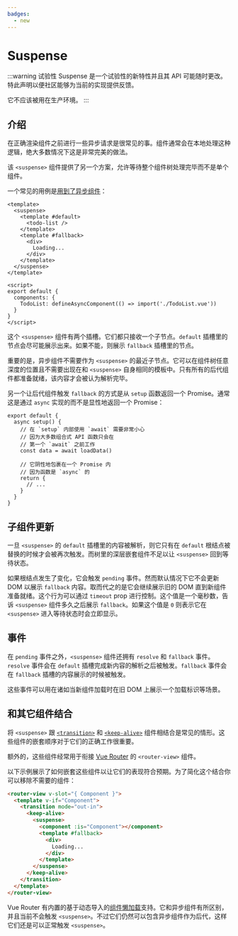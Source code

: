 ```yaml
---
badges:
  - new
---
```


# Suspense <MigrationBadges :badges="$frontmatter.badges" />

:::warning 试验性
Suspense 是一个试验性的新特性并且其 API 可能随时更改。特此声明以便社区能够为当前的实现提供反馈。

它不应该被用在生产环境。
:::

## 介绍

在正确渲染组件之前进行一些异步请求是很常见的事。组件通常会在本地处理这种逻辑，绝大多数情况下这是非常完美的做法。

该 `<suspense>` 组件提供了另一个方案，允许等待整个组件树处理完毕而不是单个组件。

一个常见的用例是[用到了异步组件](/guide/component-dynamic-async.html#异步组件)：

```vue{2-4,6,17}
<template>
  <suspense>
    <template #default>
      <todo-list />
    </template>
    <template #fallback>
      <div>
        Loading...
      </div>
    </template>
  </suspense>
</template>

<script>
export default {
  components: {
    TodoList: defineAsyncComponent(() => import('./TodoList.vue'))
  }
}
</script>
```

这个 `<suspense>` 组件有两个插槽。它们都只接收一个子节点。`default` 插槽里的节点会尽可能展示出来。如果不能，则展示 `fallback` 插槽里的节点。

重要的是，异步组件不需要作为 `<suspense>` 的最近子节点。它可以在组件树任意深度的位置且不需要出现在和 `<suspense>` 自身相同的模板中。只有所有的后代组件都准备就绪，该内容才会被认为解析完毕。

另一个让后代组件触发 `fallback` 的方式是从 `setup` 函数返回一个 Promise。通常这是通过 `async` 实现的而不是显性地返回一个 Promise：

```js{2}
export default {
  async setup() {
    // 在 `setup` 内部使用 `await` 需要非常小心
    // 因为大多数组合式 API 函数只会在
    // 第一个 `await` 之前工作
    const data = await loadData()

    // 它阴性地包裹在一个 Promise 内
    // 因为函数是 `async` 的
    return {
      // ...
    }
  }
}
```

## 子组件更新

一旦 `<suspense>` 的 `default` 插槽里的内容被解析，则它只有在 `default` 根结点被替换的时候才会被再次触发。而树里的深层嵌套组件不足以让 `<suspense>` 回到等待状态。

如果根结点发生了变化，它会触发 `pending` 事件。然而默认情况下它不会更新 DOM 以展示 `fallback` 内容。取而代之的是它会继续展示旧的 DOM 直到新组件准备就绪。这个行为可以通过 `timeout` prop 进行控制。这个值是一个毫秒数，告诉 `<suspense>` 组件多久之后展示 `fallback`。如果这个值是 `0` 则表示它在 `<suspense>` 进入等待状态时会立即显示。

## 事件

在 `pending` 事件之外，`<suspense>` 组件还拥有 `resolve` 和 `fallback` 事件。`resolve` 事件会在 `default` 插槽完成新内容的解析之后被触发。`fallback` 事件会在 `fallback` 插槽的内容展示的时候被触发。

这些事件可以用在诸如当新组件加载时在旧 DOM 上展示一个加载标识等场景。

## 和其它组件结合

将 `<suspense>` 跟 [`<transition>`](/api/built-in-components.html#transition) 和 [`<keep-alive>`](/api/built-in-components.html#keep-alive) 组件相结合是常见的情形。这些组件的嵌套顺序对于它们的正确工作很重要。

额外的，这些组件经常用于衔接 [Vue Router](https://next.router.vuejs.org/) 的 `<router-view>` 组件。

以下示例展示了如何嵌套这些组件以让它们的表现符合预期。为了简化这个结合你可以移除不需要的组件：

```html
<router-view v-slot="{ Component }">
  <template v-if="Component">
    <transition mode="out-in">
      <keep-alive>
        <suspense>
          <component :is="Component"></component>
          <template #fallback>
            <div>
              Loading...
            </div>
          </template>
        </suspense>
      </keep-alive>
    </transition>
  </template>
</router-view>
```

Vue Router 有内置的基于动态导入的[组件懒加载](https://next.router.vuejs.org/zh/guide/advanced/lazy-loading.html)支持。它和异步组件有所区别，并且当前不会触发 `<suspense>`。不过它们仍然可以包含异步组件作为后代，这样它们还是可以正常触发 `<suspense>`。
